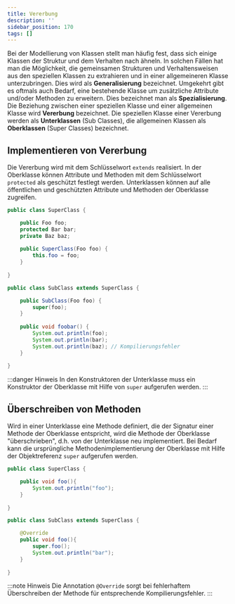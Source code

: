 ```yaml
---
title: Vererbung
description: ''
sidebar_position: 170
tags: []
---
```


Bei der Modellierung von Klassen stellt man häufig fest, dass sich einige Klassen der Struktur und dem Verhalten nach ähneln. In solchen Fällen hat man die Möglichkeit, die gemeinsamen Strukturen und Verhaltensweisen aus den speziellen Klassen zu extrahieren 
und in einer allgemeineren Klasse unterzubringen. Dies wird als **Generalisierung** bezeichnet. Umgekehrt gibt es oftmals auch Bedarf, eine bestehende Klasse um zusätzliche Attribute und/oder Methoden zu erweitern. Dies bezeichnet man als **Spezialisierung**. 
Die Beziehung zwischen einer speziellen Klasse und einer allgemeinen Klasse wird **Vererbung** bezeichnet. Die speziellen Klasse einer Vererbung werden als **Unterklassen** (Sub Classes), die allgemeinen Klassen als **Oberklassen** (Super Classes) bezeichnet.

## Implementieren von Vererbung
Die Vererbung wird mit dem Schlüsselwort `extends` realisiert. In der Oberklasse können Attribute und Methoden mit dem Schlüsselwort `protected` als geschützt festlegt werden. Unterklassen können auf alle öffentlichen und geschützten Attribute und Methoden der 
Oberklasse zugreifen.

```java title="MainClass.java" showLineNumbers
public class SuperClass {

    public Foo foo;
    protected Bar bar;
    private Baz baz;
  
    public SuperClass(Foo foo) {
        this.foo = foo;
    }
    
}

public class SubClass extends SuperClass {

    public SubClass(Foo foo) {
        super(foo);
    }
  
    public void foobar() {
        System.out.println(foo);
        System.out.println(bar);
        System.out.println(baz); // Kompilierungsfehler
    }
  
}
```

:::danger Hinweis
In den Konstruktoren der Unterklasse muss ein Konstruktor der Oberklasse mit Hilfe von `super` aufgerufen werden.
:::

## Überschreiben von Methoden
Wird in einer Unterklasse eine Methode definiert, die der Signatur einer Methode der Oberklasse entspricht, wird die Methode der Oberklasse "überschrieben", d.h. von der Unterklasse neu implementiert. Bei Bedarf kann die ursprüngliche Methodenimplementierung 
der Oberklasse mit Hilfe der Objektreferenz `super` aufgerufen werden.

```java title="MainClass.java" showLineNumbers
public class SuperClass {

    public void foo(){
        System.out.println("foo");
    }
    
}

public class SubClass extends SuperClass {

    @Override
    public void foo(){
        super.foo();
        System.out.println("bar");
    }
  
} 
```

:::note Hinweis
Die Annotation `@Override` sorgt bei fehlerhaftem Überschreiben der Methode für entsprechende Kompilierungsfehler.
:::
